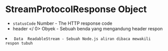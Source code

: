 # StreamProtocolResponse Object

* `statusCode` Number - The HTTP response code
*  header </ 0>  Obyek - Sebuah  benda yang mengandung header respon</li>
<li><code> Data </ 0> ReadableStream - Sebuah Node.js aliran dibaca mewakili respon tubuh</li>
</ul>